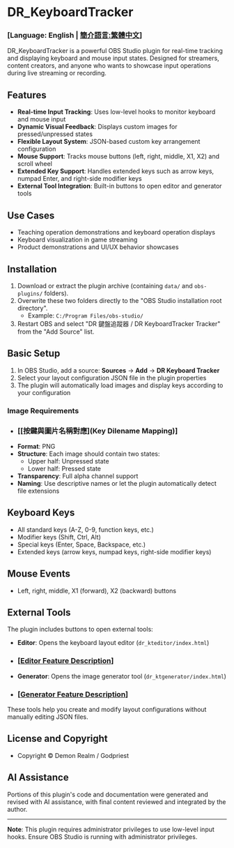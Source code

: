 # DR_KeyboardTracker

### [**Language: English | [簡介語言:繁體中文](README.md)**]

DR_KeyboardTracker is a powerful OBS Studio plugin for real-time tracking and displaying keyboard and mouse input states. Designed for streamers, content creators, and anyone who wants to showcase input operations during live streaming or recording.

## Features

- **Real-time Input Tracking**: Uses low-level hooks to monitor keyboard and mouse input
- **Dynamic Visual Feedback**: Displays custom images for pressed/unpressed states
- **Flexible Layout System**: JSON-based custom key arrangement configuration
- **Mouse Support**: Tracks mouse buttons (left, right, middle, X1, X2) and scroll wheel
- **Extended Key Support**: Handles extended keys such as arrow keys, numpad Enter, and right-side modifier keys
- **External Tool Integration**: Built-in buttons to open editor and generator tools

## Use Cases
- Teaching operation demonstrations and keyboard operation displays
- Keyboard visualization in game streaming
- Product demonstrations and UI/UX behavior showcases

## Installation
1. Download or extract the plugin archive (containing `data/` and `obs-plugins/` folders).
2. Overwrite these two folders directly to the "OBS Studio installation root directory".
   - Example: `C:/Program Files/obs-studio/`
3. Restart OBS and select "DR 鍵盤追蹤器 / DR KeyboardTracker Tracker" from the "Add Source" list.

## Basic Setup
1. In OBS Studio, add a source: **Sources** → **Add** → **DR Keyboard Tracker**
2. Select your layout configuration JSON file in the plugin properties
3. The plugin will automatically load images and display keys according to your configuration

### Image Requirements
- ### [**[按鍵與圖片名稱對應](Key Dilename Mapping)**]
- **Format**: PNG
- **Structure**: Each image should contain two states:
  - Upper half: Unpressed state
  - Lower half: Pressed state
- **Transparency**: Full alpha channel support
- **Naming**: Use descriptive names or let the plugin automatically detect file extensions

## Keyboard Keys
- All standard keys (A-Z, 0-9, function keys, etc.)
- Modifier keys (Shift, Ctrl, Alt)
- Special keys (Enter, Space, Backspace, etc.)
- Extended keys (arrow keys, numpad keys, right-side modifier keys)

## Mouse Events
- Left, right, middle, X1 (forward), X2 (backward) buttons

## External Tools

The plugin includes buttons to open external tools:

- **Editor**: Opens the keyboard layout editor (`dr_kteditor/index.html`)
- ### [**[Editor Feature Description](dr_kteditor_EN.md)**]
- **Generator**: Opens the image generator tool (`dr_ktgenerator/index.html`)
- ### [**[Generator Feature Description](dr_ktgenerator_EN.md)**]

These tools help you create and modify layout configurations without manually editing JSON files.

## License and Copyright
- Copyright © Demon Realm / Godpriest

## AI Assistance
Portions of this plugin's code and documentation were generated and revised with AI assistance, with final content reviewed and integrated by the author.

---

**Note**: This plugin requires administrator privileges to use low-level input hooks. Ensure OBS Studio is running with administrator privileges.



